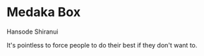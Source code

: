 # Medaka Box

Hansode Shiranui

It's pointless to force people to do their best if they don't want to.
